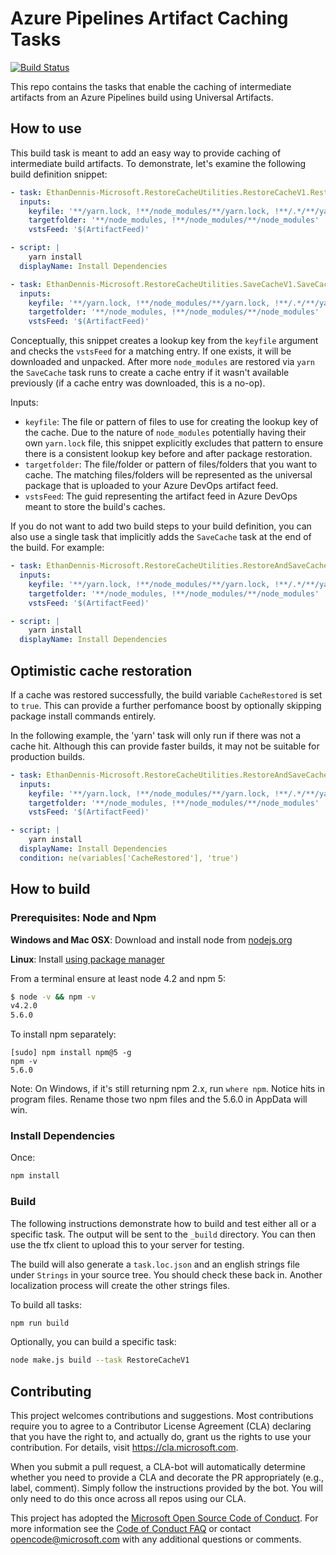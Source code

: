 # Azure Pipelines Artifact Caching Tasks
[![Build Status](https://dev.azure.com/1es-cat/azure-pipelines-artifact-caching-tasks/_apis/build/status/Microsoft.azure-pipelines-artifact-caching-tasks?branchName=master)](https://dev.azure.com/1es-cat/azure-pipelines-artifact-caching-tasks/_build/latest?definitionId=17&branchName=master)

This repo contains the tasks that enable the caching of intermediate artifacts from an Azure Pipelines build using Universal Artifacts.

## How to use

This build task is meant to add an easy way to provide caching of intermediate build artifacts. To demonstrate, let's examine the following build definition snippet:

```yaml
- task: EthanDennis-Microsoft.RestoreCacheUtilities.RestoreCacheV1.RestoreCache@1
  inputs:
    keyfile: '**/yarn.lock, !**/node_modules/**/yarn.lock, !**/.*/**/yarn.lock'
    targetfolder: '**/node_modules, !**/node_modules/**/node_modules'
    vstsFeed: '$(ArtifactFeed)'

- script: |
    yarn install
  displayName: Install Dependencies

- task: EthanDennis-Microsoft.RestoreCacheUtilities.SaveCacheV1.SaveCache@1
  inputs:
    keyfile: '**/yarn.lock, !**/node_modules/**/yarn.lock, !**/.*/**/yarn.lock'
    targetfolder: '**/node_modules, !**/node_modules/**/node_modules'
    vstsFeed: '$(ArtifactFeed)'
```

Conceptually, this snippet creates a lookup key from the `keyfile` argument and checks the `vstsFeed` for a matching entry. If one exists, it will be downloaded and unpacked. After more `node_modules` are restored via `yarn` the `SaveCache` task runs to create a cache entry if it wasn't available previously (if a cache entry was downloaded, this is a no-op).

Inputs:
- `keyfile`: The file or pattern of files to use for creating the lookup key of the cache. Due to the nature of `node_modules` potentially having their own `yarn.lock` file, this snippet explicitly excludes that pattern to ensure there is a consistent lookup key before and after package restoration.
- `targetfolder`: The file/folder or pattern of files/folders that you want to cache. The matching files/folders will be represented as the universal package that is uploaded to your Azure DevOps artifact feed.
- `vstsFeed`: The guid representing the artifact feed in Azure DevOps meant to store the build's caches.

If you do not want to add two build steps to your build definition, you can also use a single task that implicitly adds the `SaveCache` task at the end of the build. For example:

```yaml
- task: EthanDennis-Microsoft.RestoreCacheUtilities.RestoreAndSaveCacheV1.RestoreAndSaveCache@1
  inputs:
    keyfile: '**/yarn.lock, !**/node_modules/**/yarn.lock, !**/.*/**/yarn.lock'
    targetfolder: '**/node_modules, !**/node_modules/**/node_modules'
    vstsFeed: '$(ArtifactFeed)'

- script: |
    yarn install
  displayName: Install Dependencies
```

## Optimistic cache restoration

If a cache was restored successfully, the build variable `CacheRestored` is set to `true`. This can provide a further perfomance boost by optionally skipping package install commands entirely.

In the following example, the 'yarn' task will only run if there was not a cache hit. Although this can provide faster builds, it may not be suitable for production builds.
```yaml
- task: EthanDennis-Microsoft.RestoreCacheUtilities.RestoreAndSaveCacheV1.RestoreAndSaveCache@1
  inputs:
    keyfile: '**/yarn.lock, !**/node_modules/**/yarn.lock, !**/.*/**/yarn.lock'
    targetfolder: '**/node_modules, !**/node_modules/**/node_modules'
    vstsFeed: '$(ArtifactFeed)'

- script: |
    yarn install
  displayName: Install Dependencies
  condition: ne(variables['CacheRestored'], 'true')
```

## How to build

### Prerequisites: Node and Npm

**Windows and Mac OSX**: Download and install node from [nodejs.org](http://nodejs.org/)

**Linux**: Install [using package manager](https://github.com/joyent/node/wiki/Installing-Node.js-via-package-manager)

From a terminal ensure at least node 4.2 and npm 5:

```bash
$ node -v && npm -v
v4.2.0
5.6.0
```

To install npm separately:

```
[sudo] npm install npm@5 -g
npm -v
5.6.0
```

Note: On Windows, if it's still returning npm 2.x, run `where npm`. Notice hits in program files. Rename those two npm files and the 5.6.0 in AppData will win.

### Install Dependencies

Once:

```bash
npm install
```

### Build

The following instructions demonstrate how to build and test either all or a specific task. The output will be sent to
the `_build` directory.  You can then use the tfx client to upload this to your server for testing.

The build will also generate a `task.loc.json` and an english strings file under `Strings` in your source tree. You should check these back in. Another localization process will create the other strings files.

To build all tasks:

``` bash
npm run build
```

Optionally, you can build a specific task:

```bash
node make.js build --task RestoreCacheV1
```

## Contributing

This project welcomes contributions and suggestions.  Most contributions require you to agree to a
Contributor License Agreement (CLA) declaring that you have the right to, and actually do, grant us
the rights to use your contribution. For details, visit https://cla.microsoft.com.

When you submit a pull request, a CLA-bot will automatically determine whether you need to provide
a CLA and decorate the PR appropriately (e.g., label, comment). Simply follow the instructions
provided by the bot. You will only need to do this once across all repos using our CLA.

This project has adopted the [Microsoft Open Source Code of Conduct](https://opensource.microsoft.com/codeofconduct/).
For more information see the [Code of Conduct FAQ](https://opensource.microsoft.com/codeofconduct/faq/) or
contact [opencode@microsoft.com](mailto:opencode@microsoft.com) with any additional questions or comments.
